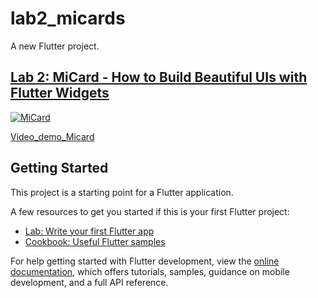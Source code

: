 # lab2_micards

A new Flutter project.

## [Lab 2: MiCard - How to Build Beautiful UIs with Flutter Widgets](lab2_micards/)
[![MiCard](https://i.pinimg.com/736x/65/f9/cc/65f9cccf5cc67baa9ac83447ca836f1c.jpg)](lab2_micards/)

[Video_demo_Micard](https://drive.google.com/file/d/1ABkz5NkrOzASp9H6vfYmd7RIm-P76CXd/view?usp=sharing)

## Getting Started

This project is a starting point for a Flutter application.

A few resources to get you started if this is your first Flutter project:

- [Lab: Write your first Flutter app](https://docs.flutter.dev/get-started/codelab)
- [Cookbook: Useful Flutter samples](https://docs.flutter.dev/cookbook)

For help getting started with Flutter development, view the
[online documentation](https://docs.flutter.dev/), which offers tutorials,
samples, guidance on mobile development, and a full API reference.
